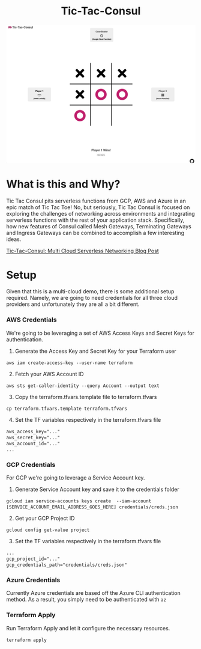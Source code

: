<h1 align="center">Tic-Tac-Consul</h1>

<p align="center">
    <img align="center" src="docs/tic-tac-consul.png" alt="Screenshot of the Tic Tac Consul Web UI"/>
</p>

# What is this and Why?

Tic Tac Consul pits serverless functions from GCP, AWS and Azure in an epic match of Tic Tac Toe! No, but seriously, Tic Tac Consul is focused on exploring the challenges of networking across environments and integrating serverless functions with the rest of your application stack. Specifically, how new features of Consul called Mesh Gateways, Terminating Gateways and Ingress Gateways can be combined to accomplish a few interesting ideas.

[Tic-Tac-Consul: Multi Cloud Serverless Networking Blog Post](https://medium.com/hashicorp-engineering/tic-tac-consul-multi-cloud-serverless-networking-b030111a2af3)




# Setup

Given that this is a multi-cloud demo, there is some additional setup required. Namely, we are going to need credentials for all three cloud providers and unfortunately they are all a bit different.

### AWS Credentials

We're going to be leveraging a set of AWS Access Keys and Secret Keys for authentication.

1. Generate the Access Key and Secret Key for your Terraform user

```
aws iam create-access-key --user-name terraform
```

2. Fetch your AWS Account ID

```
aws sts get-caller-identity --query Account --output text
```

3. Copy the terraform.tfvars.template file to terraform.tfvars

```
cp terraform.tfvars.template terraform.tfvars
```

4. Set the TF variables respectively in the terraform.tfvars file

```
aws_access_key="..."
aws_secret_key="..."
aws_account_id="..."
...
```

### GCP Credentials

For GCP we're going to leverage a Service Account key.

1. Generate Service Account key and save it to the credentials folder 

```
gcloud iam service-accounts keys create  --iam-account [SERVICE_ACCOUNT_EMAIL_ADDRESS_GOES_HERE] credentials/creds.json
```

2. Get your GCP Project ID

```
gcloud config get-value project
```

3. Set the TF variables respectively in the terraform.tfvars file

```
...
gcp_project_id="..."
gcp_credentials_path="credentials/creds.json"
```

### Azure Credentials

Currently Azure credentials are based off the Azure CLI authentication method. As a result, you simply need to be authenticated with `az`

### Terraform Apply

Run Terraform Apply and let it configure the necessary resources.

```
terraform apply
```
